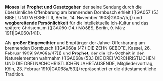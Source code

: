 
**Moses** ist **Prophet und Gesetzgeber**, der seine Sendung durch die übersinnliche Offenbarung am brennenden Dornbusch erhielt ([[GA057 (5.) BIBEL UND WEISHEIT II, Berlin, 14. November 1908|GA057/5]]) und **wegbereitende Persönlichkeit** für die intellektuelle Ich-Kultur und das spätere Christentum ([[GA060 (14.) MOSES, Berlin, 9. März 1911|GA060/14]]).

Als **großer Eingeweihter** und Empfänger der Jahve-Offenbarung am brennenden Dornbusch ([[GA068a (47.) DIE ZEHN GEBOTE, Kassel, 26. Februar 1909|GA068a/47]]) und **Prophet**, der die Ich-Gottheit in den Naturelementen wahrnahm ([[GA068a (53.) DIE DREI VORCHRISTLICHEN UND DIE DREI NACHCHRISTLICHEN JAHRTAUSENDE, Mitgliedervortrag, Köln, 23. Februar 1910|GA068a/53]]) repräsentiert er die alttestamentliche Tradition.
